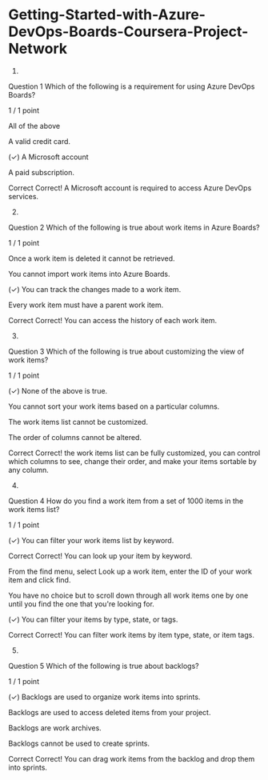 # Getting-Started-with-Azure-DevOps-Boards-Coursera-Project-Network

1.
Question 1
Which of the following is a requirement for using Azure DevOps Boards?

1 / 1 point

All of the above


A valid credit card.


(✓) A Microsoft account 


A paid subscription.

Correct
Correct! A Microsoft account is required to access Azure DevOps services.

2.
Question 2
Which of the following is true about work items in Azure Boards?

1 / 1 point

Once a work item is deleted it cannot be retrieved.


You cannot import work items into Azure Boards.


(✓) You can track the changes made to a work item.


Every work item must have a parent work item.

Correct
Correct! You can access the history of each work item.

3.
Question 3
Which of the following is true about customizing the view of work items?

1 / 1 point

(✓) None of the above is true.


You cannot sort your work items based on a particular columns.


The work items list  cannot be customized.


The order of  columns cannot be altered.

Correct
Correct! the work items list can be fully customized, you can control which columns to see, change their order, and make your items sortable by any column.

4.
Question 4
How do you find a work item from a set of 1000 items in the work items list?

1 / 1 point

(✓) You can filter your work items list by keyword.

Correct
Correct! You can look up your item by keyword.


From the find menu, select Look up a work item, enter the ID of your work item and click find.


You have no choice but to scroll down through all work items one by one until you find the one that you're looking for.


(✓) You can filter your items by type, state, or tags.

Correct
Correct! You can filter work items by item type, state, or item tags.

5.
Question 5
Which of the following is true about backlogs?

1 / 1 point

(✓) Backlogs are used to organize work items into sprints.


Backlogs are used to access deleted items from your project.


Backlogs are work archives.


Backlogs cannot be used to create sprints.

Correct
Correct! You can drag work items from the backlog and drop them into sprints.

